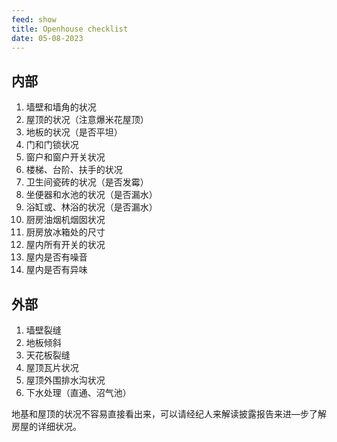 ```yaml
---
feed: show
title: Openhouse checklist
date: 05-08-2023
---
```


## 内部

1. 墙壁和墙角的状况
2. 屋顶的状况（注意爆米花屋顶）
3. 地板的状况（是否平坦）
4. 门和门锁状况
5. 窗户和窗户开关状况
6. 楼梯、台阶、扶手的状况
7. 卫生间瓷砖的状况（是否发霉）
8. 坐便器和水池的状况（是否漏水）
9. 浴缸或、林浴的状况（是否漏水）
10. 厨房油烟机烟囡状况
11. 厨房放冰箱处的尺寸
12. 屋内所有开关的状况
13. 屋内是否有噪音
14. 屋内是否有异味

## 外部

1. 墙壁裂缝
2. 地板倾斜
3. 天花板裂缝
4. 屋顶瓦片状况
5. 屋顶外围排水沟状况
6. 下水处理（直通、沼气池）

地基和屋顶的状况不容易直接看出来，可以请经纪人来解读披露报告来进—步了解房屋的详细状况。